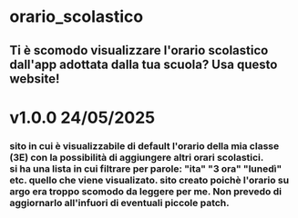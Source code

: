# orario_scolastico
## Ti  è scomodo visualizzare l'orario scolastico dall'app adottata dalla tua scuola? Usa questo website!

# v1.0.0 24/05/2025
### sito in cui è visualizzabile di default l'orario della mia classe (3E) con la possibilità di aggiungere altri orari scolastici. <br> si ha una lista in cui filtrare per parole: "ita" "3 ora" "lunedì" etc. quello che viene visualizato. sito creato poichè l'orario su argo era troppo scomodo da leggere per me. Non prevedo di aggiornarlo all'infuori di eventuali piccole patch.
